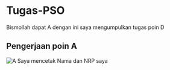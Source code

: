 # Tugas-PSO
Bismollah dapat A
dengan ini saya mengumpulkan tugas poin D

## Pengerjaan poin A
![A](https://github.com/Pradipta07/Tugas-PSO/assets/144499265/d028c6af-4c5f-49fa-a21e-6170a10d2ce5)
Saya mencetak Nama dan NRP saya
